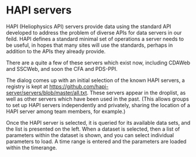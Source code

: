 # HAPI servers

HAPI (Heliophysics API) servers provide data using the standard API developed to address
the problem of diverse APIs for data servers in our feild.  HAPI defines a standard
minimal set of operations a server needs to be useful, in hopes that many sites will use
the standards, perhaps in addition to the APIs they already provide.  

There are a quite a few of these servers which exist now, including CDAWeb and SSCWeb, and soon
the CFA and PDS-PPI.  

The dialog comes up with an initial selection of the known HAPI servers, a registry is kept
at https://github.com/hapi-server/servers/blob/master/all.txt.  These servers appear in the
droplist, as well as other servers which have been used in the past.  (This allows groups
to set up HAPI servers independently and privately, sharing the location of a HAPI server
among team members, for example.)  

Once the HAPI server is selected, it is queried for its available data sets, and the list is
presented on the left.  When a dataset is selected, then a list of parameters within the 
dataset is shown, and you can select individual parameters to load.  A time range is entered
and the parameters are loaded within the timerange.


